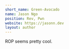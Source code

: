 ```yaml
---
short_name: Green-Avocado
name: Jason Ngo
position: Rev, Pwn
website: https://jasonn.dev
layout: author
---
```

ROP seems pretty cool.
